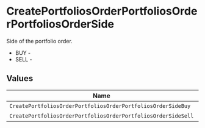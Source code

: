 # CreatePortfoliosOrderPortfoliosOrderPortfoliosOrderSide

Side of the portfolio order.
* BUY - 
* SELL - 


## Values

| Name                                                          | Value                                                         |
| ------------------------------------------------------------- | ------------------------------------------------------------- |
| `CreatePortfoliosOrderPortfoliosOrderPortfoliosOrderSideBuy`  | BUY                                                           |
| `CreatePortfoliosOrderPortfoliosOrderPortfoliosOrderSideSell` | SELL                                                          |